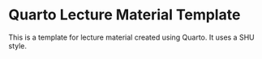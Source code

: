 # Quarto Lecture Material Template

This is a template for lecture material created using Quarto. It uses a SHU style.
